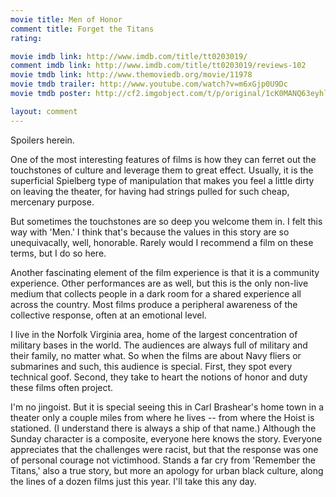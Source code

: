 ```yaml
---
movie title: Men of Honor
comment title: Forget the Titans
rating: 

movie imdb link: http://www.imdb.com/title/tt0203019/
comment imdb link: http://www.imdb.com/title/tt0203019/reviews-102
movie tmdb link: http://www.themoviedb.org/movie/11978
movie tmdb trailer: http://www.youtube.com/watch?v=m6xGjp0U9Dc
movie tmdb poster: http://cf2.imgobject.com/t/p/original/1cK0MANQ63eyhlAVHrDKRmdTaTT.jpg

layout: comment
---
```


Spoilers herein.

One of the most interesting features of films is how they can ferret out the touchstones of culture and leverage them to great effect. Usually, it is the superficial Spielberg type of manipulation that makes you feel a little dirty on leaving the theater, for having had strings pulled for such cheap, mercenary purpose. 

But sometimes the touchstones are so deep you welcome them in. I felt this way with 'Men.' I think that's because the values in this story are so unequivacally, well, honorable. Rarely would I recommend a film on these terms, but I do so here.

Another fascinating element of the film experience is that it is a community experience. Other performances are as well, but this is the only non-live medium that collects people in a dark room for a shared experience all across the country. Most films produce a peripheral awareness of the collective response, often at an emotional level.

I live in the Norfolk Virginia area, home of the largest concentration of military bases in the world. The audiences are always full of military and their family, no matter what. So when the films are about Navy fliers or submarines and such, this audience is special. First, they spot every technical goof. Second, they take to heart the notions of honor and duty these films often project.

I'm no jingoist. But it is special seeing this in Carl Brashear's home town in a theater only a couple miles from where he lives -- from where the Hoist is stationed. (I understand there is always a ship of that name.) Although the Sunday character is a composite, everyone here knows the story. Everyone appreciates that the challenges were racist, but that the response was one of personal courage not victimhood. Stands a far cry from 'Remember the Titans,' also a true story, but more an apology for urban black culture, along the lines of a dozen films just this year. I'll take this any day.